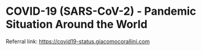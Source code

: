 # COVID-19 (SARS-CoV-2) - Pandemic Situation Around the World

Referral link: https://covid19-status.giacomocorallini.com

